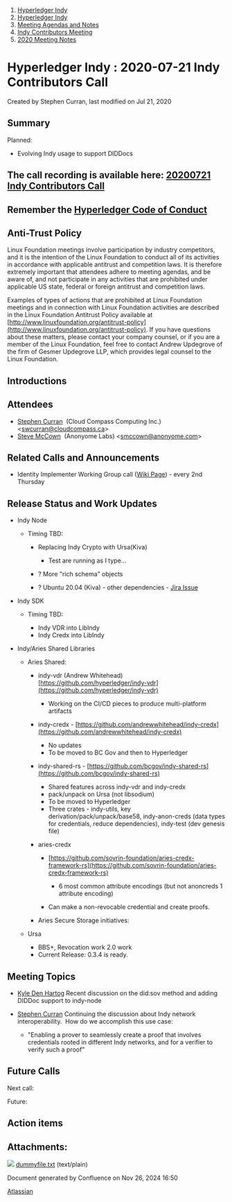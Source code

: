 1. [Hyperledger Indy](index.html)
2. [Hyperledger Indy](Hyperledger-Indy_19464194.html)
3. [Meeting Agendas and Notes](Meeting-Agendas-and-Notes_19464715.html)
4. [Indy Contributors Meeting](Indy-Contributors-Meeting_19464913.html)
5. [2020 Meeting Notes](2020-Meeting-Notes_19465228.html)

# Hyperledger Indy : 2020-07-21 Indy Contributors Call

Created by Stephen Curran, last modified on Jul 21, 2020

## Summary

Planned:

- Evolving Indy usage to support DIDDocs

## The call recording is available here: [20200721 Indy Contributors Call](#)

## Remember the [Hyperledger Code of Conduct](https://lf-hyperledger.atlassian.net/wiki/spaces/HYP/pages/19595281/Hyperledger+Code+of+Conduct)

## Anti-Trust Policy

Linux Foundation meetings involve participation by industry competitors, and it is the intention of the Linux Foundation to conduct all of its activities in accordance with applicable antitrust and competition laws. It is therefore extremely important that attendees adhere to meeting agendas, and be aware of, and not participate in any activities that are prohibited under applicable US state, federal or foreign antitrust and competition laws.

Examples of types of actions that are prohibited at Linux Foundation meetings and in connection with Linux Foundation activities are described in the Linux Foundation Antitrust Policy available at [http://www.linuxfoundation.org/antitrust-policy](http://www.linuxfoundation.org/antitrust-policy). If you have questions about these matters, please contact your company counsel, or if you are a member of the Linux Foundation, feel free to contact Andrew Updegrove of the firm of Gesmer Updegrove LLP, which provides legal counsel to the Linux Foundation.

## Introductions

## Attendees

- [Stephen Curran](https://lf-hyperledger.atlassian.net/wiki/people/557058:d676f135-ecd6-465b-b7eb-f87976bf4569?ref=confluence)  (Cloud Compass Computing Inc.) &lt;swcurran@cloudcompass.ca&gt;
- [Steve McCown](https://lf-hyperledger.atlassian.net/wiki/people/712020:6a16994f-5370-4543-a732-609646e7e665?ref=confluence)  (Anonyome Labs) &lt;smccown@anonyome.com&gt;

## Related Calls and Announcements

- Identity Implementer Working Group call ([Wiki Page](https://lf-hyperledger.atlassian.net/wiki/display/IWG/Identity+WG+Implementers+Call)) - every 2nd Thursday

## Release Status and Work Updates

- Indy Node
  
  - Timing TBD:
    
    - Replacing Indy Crypto with Ursa(Kiva)
      
      - Test are running as I type...
    - ? More "rich schema" objects
    - ? Ubuntu 20.04 (Kiva) - other dependencies - [Jira Issue](https://jira.hyperledger.org/browse/INDY-2196)
- Indy SDK
  
  - Timing TBD:
    
    - Indy VDR into LibIndy
    - Indy Credx into LibIndy
- Indy/Aries Shared Libraries
  
  - Aries Shared:
    
    - indy-vdr (Andrew Whitehead)  [https://github.com/hyperledger/indy-vdr](https://github.com/hyperledger/indy-vdr)
      
      - Working on the CI/CD pieces to produce multi-platform artifacts
    - indy-credx - [https://github.com/andrewwhitehead/indy-credx](https://github.com/andrewwhitehead/indy-credx)
      
      - No updates
      - To be moved to BC Gov and then to Hyperledger
    - indy-shared-rs - [https://github.com/bcgov/indy-shared-rs](https://github.com/bcgov/indy-shared-rs)
      
      - Shared features across indy-vdr and indy-credx
      - pack/unpack on Ursa (not libsodium)
      - To be moved to Hyperledger
      - Three crates - indy-utils, key derivation/pack/unpack/base58, indy-anon-creds (data types for credentials, reduce dependencies), indy-test (dev genesis file)
    - aries-credx
      
      - [https://github.com/sovrin-foundation/aries-credx-framework-rs](https://github.com/sovrin-foundation/aries-credx-framework-rs)
        
        - 6 most common attribute encodings (but not anoncreds 1 attribute encoding)
      - Can make a non-revocable credential and create proofs.
    - Aries Secure Storage initiatives:
  - Ursa
    
    - BBS+, Revocation work 2.0 work
    - Current Release: 0.3.4 is ready.

## Meeting Topics

- [Kyle Den Hartog](https://lf-hyperledger.atlassian.net/wiki/people/712020:9e8190c6-0788-48e1-a99a-ed6d18b5d34d?ref=confluence) Recent discussion on the did:sov method and adding DIDDoc support to indy-node
- [Stephen Curran](https://lf-hyperledger.atlassian.net/wiki/people/557058:d676f135-ecd6-465b-b7eb-f87976bf4569?ref=confluence) Continuing the discussion about Indy network interoperability.  How do we accomplish this use case:
  
  - "Enabling a prover to seamlessly create a proof that involves credentials rooted in different Indy networks, and for a verifier to verify such a proof"

## Future Calls

Next call:

Future:

## Action items

## Attachments:

![](images/icons/bullet_blue.gif) [dummyfile.txt](attachments/19464392/19465443.txt) (text/plain)

Document generated by Confluence on Nov 26, 2024 16:50

[Atlassian](http://www.atlassian.com/)
